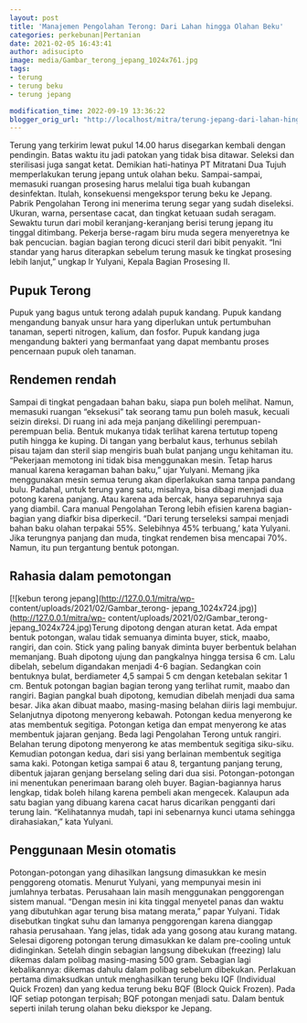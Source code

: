 ```yaml
---
layout: post
title: 'Manajemen Pengolahan Terong: Dari Lahan hingga Olahan Beku'
categories: perkebunan|Pertanian
date: 2021-02-05 16:43:41
author: adisucipto
image: media/Gambar_terong_jepang_1024x761.jpg
tags:
- terung
- terung beku
- terung jepang

modification_time: 2022-09-19 13:36:22
blogger_orig_url: "http://localhost/mitra/terung-jepang-dari-lahan-hingga.html"
---
```


Terung yang terkirim lewat pukul 14.00 harus disegarkan kembali dengan
pendingin. Batas waktu itu jadi patokan yang tidak bisa ditawar. Seleksi dan
sterilisasi juga sangat ketat. Demikian hati-hatinya PT Mitratani Dua Tujuh
memperlakukan terung jepang untuk olahan beku. Sampai-sampai, memasuki ruangan
prosesing harus melalui tiga buah kubangan desinfektan. Itulah, konsekuensi
mengekspor terung beku ke Jepang. Pabrik Pengolahan Terong ini menerima terung
segar yang sudah diseleksi. Ukuran, warna, persentase cacat, dan tingkat
ketuaan sudah seragam. Sewaktu turun dari mobil keranjang-keranjang berisi
terung jepang itu tinggal ditimbang. Pekerja berse-ragam biru muda segera
menyeretnya ke bak pencucian. bagian bagian terong dicuci steril dari bibit
penyakit. “Ini standar yang harus diterapkan sebelum terung masuk ke tingkat
prosesing lebih lanjut,” ungkap Ir Yulyani, Kepala Bagian Prosesing II.

## Pupuk Terong

Pupuk yang bagus untuk terong adalah pupuk kandang. Pupuk kandang mengandung
banyak unsur hara yang diperlukan untuk pertumbuhan tanaman, seperti nitrogen,
kalium, dan fosfor. Pupuk kandang juga mengandung bakteri yang bermanfaat yang
dapat membantu proses pencernaan pupuk oleh tanaman.

## Rendemen rendah

Sampai di tingkat pengadaan bahan baku, siapa pun boleh melihat. Namun,
memasuki ruangan “eksekusi” tak seorang tamu pun boleh masuk, kecuali seizin
direksi. Di ruang ini ada meja panjang dikelilingi perempuan-perempuan belia.
Bentuk mukanya tidak terlihat karena tertutup topeng putih hingga ke kuping.
Di tangan yang berbalut kaus, terhunus sebilah pisau tajam dan steril siap
mengiris buah bulat panjang ungu kehitaman itu. “Pekerjaan memotong ini tidak
bisa menggunakan mesin. Tetap harus manual karena keragaman bahan baku,” ujar
Yulyani. Memang jika menggunakan mesin semua terung akan diperlakukan sama
tanpa pandang bulu. Padahal, untuk terung yang satu, misalnya, bisa dibagi
menjadi dua potong karena panjang. Atau karena ada bercak, hanya separuhnya
saja yang diambil. Cara manual Pengolahan Terong lebih efisien karena bagian-
bagian yang diafkir bisa diperkecil. “Dari terung terseleksi sampai menjadi
bahan baku olahan terpakai 55%. Selebihnya 45% terbuang,’ kata Yulyani. Jika
terungnya panjang dan muda, tingkat rendemen bisa mencapai 70%. Namun, itu pun
tergantung bentuk potongan.

## Rahasia dalam pemotongan

[![kebun terong jepang](http://127.0.0.1/mitra/wp-
content/uploads/2021/02/Gambar_terong-
jepang_1024x724.jpg)](http://127.0.0.1/mitra/wp-
content/uploads/2021/02/Gambar_terong-jepang_1024x724.jpg)Terung dipotong
dengan aturan ketat. Ada empat bentuk potongan, walau tidak semuanya diminta
buyer, stick, maabo, rangiri, dan coin. Stick yang paling banyak diminta buyer
berbentuk belahan memanjang. Buah dipotong ujung dan pangkalnya hingga tersisa
6 cm. Lalu dibelah, sebelum digandakan menjadi 4-6 bagian. Sedangkan coin
bentuknya bulat, berdiameter 4,5 sampai 5 cm dengan ketebalan sekitar 1 cm.
Bentuk potongan bagian bagian terong yang terlihat rumit, maabo dan rangiri.
Bagian pangkal buah dipotong, kemudian dibelah menjadi dua sama besar. Jika
akan dibuat maabo, masing-masing belahan diiris lagi membujur. Selanjutnya
dipotong menyerong kebawah. Potongan kedua menyerong ke atas membentuk
segitiga. Potongan ketiga dan empat menyerong ke atas membentuk jajaran
genjang. Beda lagi Pengolahan Terong untuk rangiri. Belahan terung dipotong
menyerong ke atas membentuk segitiga siku-siku. Kemudian potongan kedua, dari
sisi yang berlainan membentuk segitiga sama kaki. Potongan ketiga sampai 6
atau 8, tergantung panjang terung, dibentuk jajaran genjang berselang seling
dari dua sisi. Potongan-potongan ini menentukan penerimaan barang oleh buyer.
Bagian-bagiannya harus lengkap, tidak boleh hilang karena pembeli akan
mengecek. Kalaupun ada satu bagian yang dibuang karena cacat harus dicarikan
pengganti dari terung lain. “Kelihatannya mudah, tapi ini sebenarnya kunci
utama sehingga dirahasiakan,” kata Yulyani.

## Penggunaan Mesin otomatis

Potongan-potongan yang dihasilkan langsung dimasukkan ke mesin penggoreng
otomatis. Menurut Yulyani, yang mempunyai mesin ini jumlahnya terbatas.
Perusahaan lain masih menggunakan penggorengan sistem manual. “Dengan mesin
ini kita tinggal menyetel panas dan waktu yang dibutuhkan agar terung bisa
matang merata,” papar Yulyani. Tidak disebutkan tingkat suhu dan lamanya
penggorengan karena dianggap rahasia perusahaan. Yang jelas, tidak ada yang
gosong atau kurang matang. Selesai digoreng potongan terung dimasukkan ke
dalam pre-cooling untuk didinginkan. Setelah dingin sebagian langsung
dibekukan (freezing) lalu dikemas dalam polibag masing-masing 500 gram.
Sebagian lagi kebalikannya: dikemas dahulu dalam polibag sebelum dibekukan.
Perlakuan pertama dimaksudkan untuk menghasilkan terung beku IQF (Individual
Quick Frozen) dan yang kedua terung beku BQF (Block Quick Frozen). Pada IQF
setiap potongan terpisah; BQF potongan menjadi satu. Dalam bentuk seperti
inilah terung olahan beku diekspor ke Jepang.


